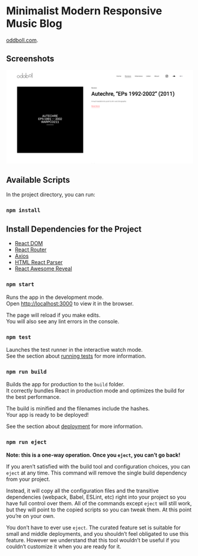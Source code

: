 # Minimalist Modern Responsive Music Blog

[oddboll.com](https://oddboll.com/).

## Screenshots

![Website screenshot](https://github.com/maniutin/oddboll-2.0/blob/main/src/assets/images/Screen%20Shot%202024-03-04%20at%207.30.24%20PM.png)

## Available Scripts

In the project directory, you can run:

### `npm install`

## Install Dependencies for the Project

- [React DOM](https://www.npmjs.com/package/@types/react-dom)
- [React Router](https://www.npmjs.com/package/react-router-dom)
- [Axios](https://www.npmjs.com/package/axios)
- [HTML React Parser](https://www.npmjs.com/package/html-react-parser)
- [React Awesome Reveal](https://www.npmjs.com/package/react-awesome-reveal)

### `npm start`

Runs the app in the development mode.\
Open [http://localhost:3000](http://localhost:3000) to view it in the browser.

The page will reload if you make edits.\
You will also see any lint errors in the console.

### `npm test`

Launches the test runner in the interactive watch mode.\
See the section about [running tests](https://facebook.github.io/create-react-app/docs/running-tests) for more information.

### `npm run build`

Builds the app for production to the `build` folder.\
It correctly bundles React in production mode and optimizes the build for the best performance.

The build is minified and the filenames include the hashes.\
Your app is ready to be deployed!

See the section about [deployment](https://facebook.github.io/create-react-app/docs/deployment) for more information.

### `npm run eject`

**Note: this is a one-way operation. Once you `eject`, you can’t go back!**

If you aren’t satisfied with the build tool and configuration choices, you can `eject` at any time. This command will remove the single build dependency from your project.

Instead, it will copy all the configuration files and the transitive dependencies (webpack, Babel, ESLint, etc) right into your project so you have full control over them. All of the commands except `eject` will still work, but they will point to the copied scripts so you can tweak them. At this point you’re on your own.

You don’t have to ever use `eject`. The curated feature set is suitable for small and middle deployments, and you shouldn’t feel obligated to use this feature. However we understand that this tool wouldn’t be useful if you couldn’t customize it when you are ready for it.
